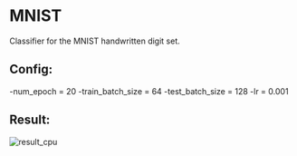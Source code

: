 # MNIST
Classifier for the MNIST handwritten digit set.

## Config:
-num_epoch = 20
-train_batch_size = 64
-test_batch_size = 128
-lr = 0.001

## Result:
![result_cpu](https://github.com/user-attachments/assets/85421ddc-bc76-43c7-b749-9f5b57bbe597)
